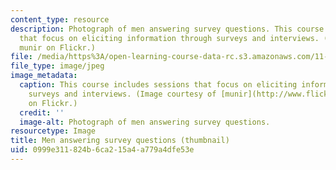 ```yaml
---
content_type: resource
description: Photograph of men answering survey questions. This course includes sessions
  that focus on eliciting information through surveys and interviews. (Courtesy of
  munir on Flickr.)
file: /media/https%3A/open-learning-course-data-rc.s3.amazonaws.com/11-233-research-design-for-policy-analysis-and-planning-fall-2007/0999e311824b6ca215a4a779a4dfe53e_11-233f07-th.jpg
file_type: image/jpeg
image_metadata:
  caption: This course includes sessions that focus on eliciting information through
    surveys and interviews. (Image courtesy of [munir](http://www.flickr.com/photos/munir/479847345/)
    on Flickr.)
  credit: ''
  image-alt: Photograph of men answering survey questions.
resourcetype: Image
title: Men answering survey questions (thumbnail)
uid: 0999e311-824b-6ca2-15a4-a779a4dfe53e
---
```

